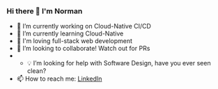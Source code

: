 ### Hi there 👋 I'm Norman

- 🔭 I’m currently working on Cloud-Native CI/CD
- 🌱 I’m currently learning Cloud-Native
- 🤖 I'm loving full-stack web development
- 👯 I’m looking to collaborate! Watch out for PRs
- - 💡 I’m looking for help with Software Design, have you ever seen clean?
- 📫 How to reach me: [LinkedIn](https://www.linkedin.com/in/norman-aberin/)
